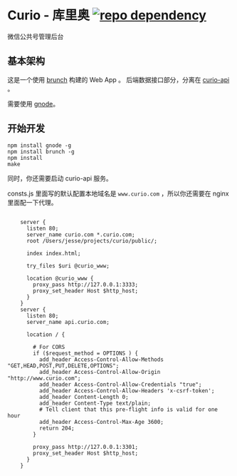 # Curio - 库里奥 [![repo dependency](https://david-dm.org/CuriousityChina/curio.png)](https://david-dm.org/CuriousityChina/curio)

微信公共号管理后台

## 基本架构

这是一个使用 [brunch](http://brunch.io/) 构建的 Web App 。
后端数据接口部分，分离在 [curio-api](https://github.com/CuriosityChina/curio-api) 。

需要使用 [gnode](https://github.com/TooTallNate/gnode)。


## 开始开发

```
npm install gnode -g
npm install brunch -g
npm install
make
```

同时，你还需要启动 curio-api 服务。


consts.js 里面写的默认配置本地域名是 `www.curio.com` ，所以你还需要在 nginx 里面配一下代理。

```

    server {
      listen 80;
      server_name curio.com *.curio.com;
      root /Users/jesse/projects/curio/public/;

      index index.html;

      try_files $uri @curio_www;

      location @curio_www {
        proxy_pass http://127.0.0.1:3333;
        proxy_set_header Host $http_host;
      }
    }
    server {
      listen 80;
      server_name api.curio.com;

      location / {

        # For CORS
        if ($request_method = OPTIONS ) {
          add_header Access-Control-Allow-Methods "GET,HEAD,POST,PUT,DELETE,OPTIONS";
          add_header Access-Control-Allow-Origin "http://www.curio.com";
          add_header Access-Control-Allow-Credentials "true";
          add_header Access-Control-Allow-Headers 'x-csrf-token';
          add_header Content-Length 0;
          add_header Content-Type text/plain;
          # Tell client that this pre-flight info is valid for one hour
          add_header Access-Control-Max-Age 3600;
          return 204;
        }

        proxy_pass http://127.0.0.1:3301;
        proxy_set_header Host $http_host;
      }
    }


```
